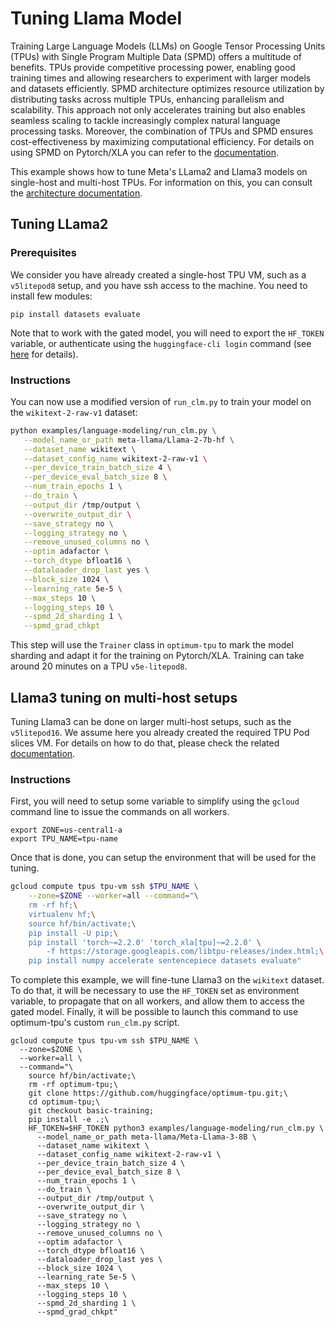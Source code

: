 <!---
Copyright 2024 The HuggingFace Team. All rights reserved.

Licensed under the Apache License, Version 2.0 (the "License");
you may not use this file except in compliance with the License.
You may obtain a copy of the License at

    http://www.apache.org/licenses/LICENSE-2.0

Unless required by applicable law or agreed to in writing, software
distributed under the License is distributed on an "AS IS" BASIS,
WITHOUT WARRANTIES OR CONDITIONS OF ANY KIND, either express or implied.
See the License for the specific language governing permissions and
limitations under the License.
-->

# Tuning Llama Model

Training Large Language Models (LLMs) on Google Tensor Processing Units (TPUs) with Single Program Multiple Data (SPMD) offers a multitude of benefits. TPUs provide competitive processing power, enabling good training times and allowing researchers to experiment with larger models and datasets efficiently. SPMD architecture optimizes resource utilization by distributing tasks across multiple TPUs, enhancing parallelism and scalability. This approach not only accelerates training but also enables seamless scaling to tackle increasingly complex natural language processing tasks. Moreover, the combination of TPUs and SPMD ensures cost-effectiveness by maximizing computational efficiency. For details on using SPMD on Pytorch/XLA you can refer to the [documentation](https://github.com/pytorch/xla/blob/master/docs/spmd.md).

This example shows how to tune Meta's LLama2 and Llama3 models on single-host and multi-host TPUs. For information on this, you can consult the [architecture documentation](https://cloud.google.com/tpu/docs/system-architecture-tpu-vm).

## Tuning LLama2

### Prerequisites

We consider you have already created a single-host TPU VM, such as a `v5litepod8` setup, and you have ssh access to the machine.
You need to install few modules:

```shell
pip install datasets evaluate
```

Note that to work with the gated model, you will need to export the `HF_TOKEN` variable, or authenticate using the `huggingface-cli login` command (see [here](https://huggingface.co/settings/tokens) for details).

### Instructions

You can now use a modified version of `run_clm.py` to train your model on the `wikitext-2-raw-v1` dataset:

```bash
python examples/language-modeling/run_clm.py \
   --model_name_or_path meta-llama/Llama-2-7b-hf \
   --dataset_name wikitext \
   --dataset_config_name wikitext-2-raw-v1 \
   --per_device_train_batch_size 4 \
   --per_device_eval_batch_size 8 \
   --num_train_epochs 1 \
   --do_train \
   --output_dir /tmp/output \
   --overwrite_output_dir \
   --save_strategy no \
   --logging_strategy no \
   --remove_unused_columns no \
   --optim adafactor \
   --torch_dtype bfloat16 \
   --dataloader_drop_last yes \
   --block_size 1024 \
   --learning_rate 5e-5 \
   --max_steps 10 \
   --logging_steps 10 \
   --spmd_2d_sharding 1 \
   --spmd_grad_chkpt
```

This step will use the `Trainer` class in `optimum-tpu` to mark the model sharding and adapt it for the training on Pytorch/XLA. Training can take around 20 minutes on a TPU `v5e-litepod8`.

## Llama3 tuning on multi-host setups

Tuning Llama3 can be done on larger multi-host setups, such as the `v5litepod16`. We assume here you already created the required TPU Pod slices VM. For details on how to do that, please check the related [documentation](https://cloud.google.com/tpu/docs/pytorch-pods).

### Instructions

First, you will need to setup some variable to simplify using the `gcloud` command line to issue the commands on all workers.

```shell
export ZONE=us-central1-a
export TPU_NAME=tpu-name
```

Once that is done, you can setup the environment that will be used for the tuning.

```bash
gcloud compute tpus tpu-vm ssh $TPU_NAME \
    --zone=$ZONE --worker=all --command="\
    rm -rf hf;\
    virtualenv hf;\
    source hf/bin/activate;\
    pip install -U pip;\
    pip install 'torch~=2.2.0' 'torch_xla[tpu]~=2.2.0' \
        -f https://storage.googleapis.com/libtpu-releases/index.html;\
    pip install numpy accelerate sentencepiece datasets evaluate"
```

To complete this example, we will fine-tune Llama3 on the `wikitext` dataset. To do that, it will be necessary to use the `HF_TOKEN` set as environment variable, to propagate that on all workers, and allow them to access the gated model.
Finally, it will be possible to launch this command to use optimum-tpu's custom `run_clm.py` script.

```shell
gcloud compute tpus tpu-vm ssh $TPU_NAME \
  --zone=$ZONE \
  --worker=all \
  --command="\
    source hf/bin/activate;\
    rm -rf optimum-tpu;\
    git clone https://github.com/huggingface/optimum-tpu.git;\
    cd optimum-tpu;\
    git checkout basic-training;
    pip install -e .;\
    HF_TOKEN=$HF_TOKEN python3 examples/language-modeling/run_clm.py \
      --model_name_or_path meta-llama/Meta-Llama-3-8B \
      --dataset_name wikitext \
      --dataset_config_name wikitext-2-raw-v1 \
      --per_device_train_batch_size 4 \
      --per_device_eval_batch_size 8 \
      --num_train_epochs 1 \
      --do_train \
      --output_dir /tmp/output \
      --overwrite_output_dir \
      --save_strategy no \
      --logging_strategy no \
      --remove_unused_columns no \
      --optim adafactor \
      --torch_dtype bfloat16 \
      --dataloader_drop_last yes \
      --block_size 1024 \
      --learning_rate 5e-5 \
      --max_steps 10 \
      --logging_steps 10 \
      --spmd_2d_sharding 1 \
      --spmd_grad_chkpt"
```

